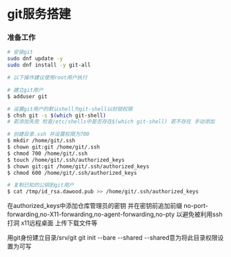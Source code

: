 # git服务搭建

### 准备工作
``` sh
# 安装git
sudo dnf update -y
sudo dnf install -y git-all

# 以下操作建议使用root用户执行

# 建立git用户
$ adduser git

# 设置git用户的默认shell为git-shell以封锁权限
$ chsh git -s $(which git-shell)
# 若添加失败 检查/etc/shells中是否存在$(which git-shell) 若不存在 手动添加

# 创建目录.ssh 并设置权限为700
$ mkdir /home/git/.ssh
$ chown git:git /home/git/.ssh
$ chmod 700 /home/git/.ssh
$ touch /home/git/.ssh/authorized_keys
$ chown git:git /home/git/.ssh/authorized_keys
$ chmod 600 /home/git/.ssh/authorized_keys

# 复制已知的公钥到git用户
$ cat /tmp/id_rsa.dawood.pub >> /home/git/.ssh/authorized_keys

```

在authorized_keys中添加仓库管理员的密钥 并在密钥前追加前缀
no-port-forwarding,no-X11-forwarding,no-agent-forwarding,no-pty
以避免被利用ssh打洞 x11远程桌面 上传下载文件等

用git身份建立目录/srv/git
git init --bare --shared
--shared意为将此目录权限设置为可写
